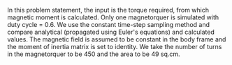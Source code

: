In this problem statement, the input is the torque required, from which magnetic moment is calculated. Only one magnetorquer is simulated with duty cycle = 0.6. We use the constant time-step sampling method and compare analytical (propagated using Euler's equations) and calculated values. The magnetic field is assumed to be constant in the body frame and the moment of inertia matrix is set to identity. We take the number of turns in the magnetorquer to be 450 and the area to be 49 sq.cm.
